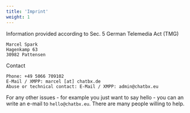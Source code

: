 ```yaml
---
title: 'Imprint'
weight: 1
---
```


Information provided according to Sec. 5 German Telemedia Act (TMG)
<!--more-->
```
Marcel Spark
Hagenkamp 63
30982 Pattensen
```

Contact
```
Phone: +49 5066 709102
E-Mail / XMPP: marcel [at] chatbx.de
Abuse or technical contact: E-Mail / XMPP: admin@chatbx.eu
```

For any other issues - for example you just want to say hello - you can an write an e-mail to `hello@chatbx.eu`. There are many people willing to help.

